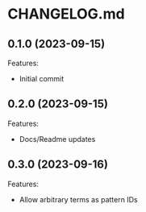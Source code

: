 # CHANGELOG.md

## 0.1.0 (2023-09-15)

Features:

  - Initial commit

## 0.2.0 (2023-09-15)

Features:

  - Docs/Readme updates

## 0.3.0 (2023-09-16)

Features:

  - Allow arbitrary terms as pattern IDs
